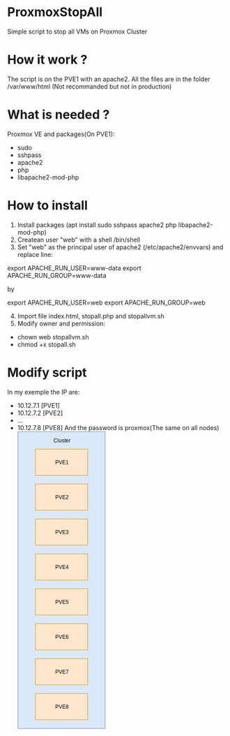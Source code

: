# ProxmoxStopAll
Simple script to stop all VMs on Proxmox Cluster

# How it work ?
The script is on the PVE1 with an apache2. All the files are in the folder /var/www/html (Not recommanded but not in production)
# What is needed ?
Proxmox VE and packages(On PVE1):
- sudo
- sshpass
- apache2
- php 
- libapache2-mod-php
# How to install
1. Install packages (apt install sudo sshpass apache2 php libapache2-mod-php)
2. Createan user "web" with a shell /bin/shell
3. Set "web" as the principal user of apache2 (/etc/apache2/envvars) and replace line:

export APACHE_RUN_USER=www-data
export APACHE_RUN_GROUP=www-data

by

export APACHE_RUN_USER=web
export APACHE_RUN_GROUP=web

4. Import file index.html, stopall.php and stopallvm.sh
5. Modify owner and permission:
- chown web stopallvm.sh
- chmod +x stopall.sh
# Modify script
In my exemple the IP are:
- 10.12.7.1 [PVE1]
- 10.12.7.2 [PVE2]
- ...
- 10.12.7.8 [PVE8]
And the password is proxmox(The same on all nodes)
![Cluster exemple](/Proxmox.png)
